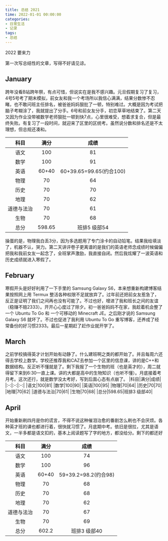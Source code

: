 ```yaml
---
title: 总结 2021
time: 2022-01-01 00:00:00
categories:
- 日常生活
- 记录
tags:
- 总结
---
```

2022 要来力
<!--more-->
第一次写总结性的文章，写得不好请见谅。

## January

跨年没看B站跨年祭，有点可惜，但说实在是我不感兴趣。元旦假期复习了复习，4号5号考了期末模拟，前女友和我一个考场所以我信心满满，结果分数惨不忍睹，也不敢问班主任排名，被爸爸妈妈狠批了一顿，特别难过。大概是因为考试把脑子考糊涂了，我就提出了分手。6号和前女友分手，初恋草草地结束了。第二天又因为作业没带被数学老师狠批一顿到快7点，心里很难受，想着求复合，但是最终失败。有复习了一段时间，就迎来了区里的区统考。虽然说分数和排名还是不太理想，但总规还凑和。

|科目|满分|成绩|
|:-:|:-:|:-:|
|语文|100|81|
|数学|100|91|
|英语|60+40|60+39.65=99.65(约合100)|
|物理|70|64|
|历史|70|70|
|地理|70|62|
|道德与法治|70|61|
|生物|70|68|
|总分|598.65|班排5 级部54|

操蛋的是，物理我白丢3分，因为多选题用了专门涂卡的自动铅笔。结果我给填淡了，机器不认，哭力。第二天讲评卷子更离谱的是我们的英语老师念成绩时候偏偏把我和我前女友一起念了，全班掌声激励，我直接自闭。然后我炫耀了一波英语和历史成绩就进入寒假了。

## February

寒假开头是好好利用了一下手里的 Samsung Galaxy S6，本来想重新构建博客结果按照网上用 Termux 整活各种权限不足就放弃了。过年前还把前女友惹急了，反正是证明了我们之间再也没有可能了。不过也好，增进了我和班长之间的友谊（稳赚不赔2333）。开开心心度过了除夕。初一爸爸妈妈不在家，我趁着机会整了一个 Ubuntu To Go 和 一个可移动的 Minecraft JE。之后刚才说的 Samsung Galaxy S6 就坏了。不过也促进了我利用 Ubuntu To Go 重写博客，还养成了经常备份的好习惯2333。最后一星期赶了赶作业就开学了。

## March

之前学校搞得英才计划开始有动静了。什么建班啊之类的都开始了。并且每周六还得去学校上数学。学校还推荐我和CAZ去参加一个区里的信息课，讲的是C++和数据结构。反正听不懂就是了。剩下我报了一个生物的班（也是英才的），周二就得留下来到6:30一直上课。讲的大都是高中的生物知识（也听不懂）。月底接着考月考。这次还行，就是数学没太考好，写到后面心态有点崩了。
|科目|满分|成绩|
|:-:|:-:|:-:|
|语文|100|81|
|数学|100|90|
|英语|100|95|
|物理|70|64|
|历史|70|70|
|地理|70|62|
|道德与法治|70|61|
|生物|70|68|
|总分|598.65|班排3 级部40|

## April

开始重新刷四月是你的谎言，不得不说这种催泪治愈的番剧怎么刷也不会厌烦。各种英才班的课也都进行着，很快就习惯了。月底期中考。依旧是很拉，尤其是语文，一半多都是语文扣的，基本上阅读题写了字的地方，都没给分。剩下的都还好

|科目|满分|成绩|
|:-:|:-:|:-:|
|语文|100|74|
|数学|100|96|
|英语|60+40|59+39.2=98.2(约合98)|
|物理|70|68|
|历史|70|68|
|地理|70|62|
|道德与法治|70|67|
|生物|70|69|
|总分|602.2|班排3 级部40|